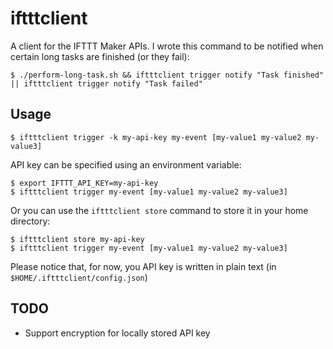 # iftttclient

A client for the IFTTT Maker APIs.
I wrote this command to be notified when certain long tasks are finished (or they fail):

```
$ ./perform-long-task.sh && iftttclient trigger notify "Task finished" || iftttclient trigger notify "Task failed"
```

## Usage

```
$ iftttclient trigger -k my-api-key my-event [my-value1 my-value2 my-value3]
```

API key can be specified using an environment variable:

```
$ export IFTTT_API_KEY=my-api-key
$ iftttclient trigger my-event [my-value1 my-value2 my-value3]
```

Or you can use the `iftttclient store` command to store it in your home directory:

```
$ iftttclient store my-api-key
$ iftttclient trigger my-event [my-value1 my-value2 my-value3]
```

Please notice that, for now, you API key is written in plain text (in `$HOME/.iftttclient/config.json`)

## TODO

* Support encryption for locally stored API key
